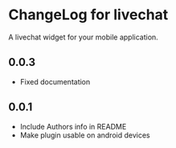 # ChangeLog for livechat

A livechat widget for your mobile application.

## 0.0.3

* Fixed documentation

## 0.0.1

* Include Authors info in README
* Make plugin usable on android devices
